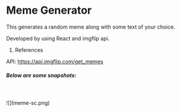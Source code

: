 # Meme Generator

This generates a random meme along with some text of your choice.

Developed by using React and imgflip api.

1. References <br/>

API: https://api.imgflip.com/get_memes


##### Below are some snapshots: 
<br />
<br />
![](meme-sc.png)






